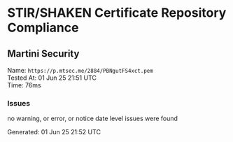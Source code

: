 # STIR/SHAKEN Certificate Repository Compliance

## Martini Security

Name: `https://p.mtsec.me/2884/PBNgutFS4xct.pem`\
Tested At: 01 Jun 25 21:51 UTC\
Time: 76ms

### Issues

no warning, or error, or notice date level issues were found

Generated: 01 Jun 25 21:52 UTC